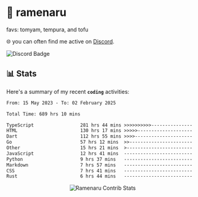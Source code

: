 # 🍜 ramenaru
favs: tomyam, tempura, and tofu

🌐 you can often find me active on [Discord](https://discordapp.com/users/503291004200157185).

![Discord Badge](https://dcbadge.vercel.app/api/shield/503291004200157185)

## 📊 Stats

Here's a summary of my recent **`coding`** activities:

<!--START_SECTION:waka-->

```txt
From: 15 May 2023 - To: 02 February 2025

Total Time: 689 hrs 10 mins

TypeScript                 281 hrs 44 mins >>>>>>>>>>---------------   40.88 %
HTML                       130 hrs 17 mins >>>>>--------------------   18.90 %
Dart                       112 hrs 55 mins >>>>---------------------   16.39 %
Go                         57 hrs 12 mins  >>-----------------------   08.30 %
Other                      15 hrs 21 mins  >------------------------   02.23 %
JavaScript                 12 hrs 41 mins  -------------------------   01.84 %
Python                     9 hrs 37 mins   -------------------------   01.40 %
Markdown                   7 hrs 57 mins   -------------------------   01.16 %
CSS                        7 hrs 41 mins   -------------------------   01.12 %
Rust                       6 hrs 44 mins   -------------------------   00.98 %
```

<!--END_SECTION:waka-->

<div style="text-align: center;">
   <img align="center" src="https://github-readme-streak-stats.herokuapp.com/?user=Ramenaru&theme=dark&card_width=520" alt="Ramenaru Contrib Stats" />
</div>

